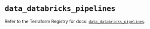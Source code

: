 # `data_databricks_pipelines`

Refer to the Terraform Registry for docs: [`data_databricks_pipelines`](https://registry.terraform.io/providers/databricks/databricks/1.53.0/docs/data-sources/pipelines).

